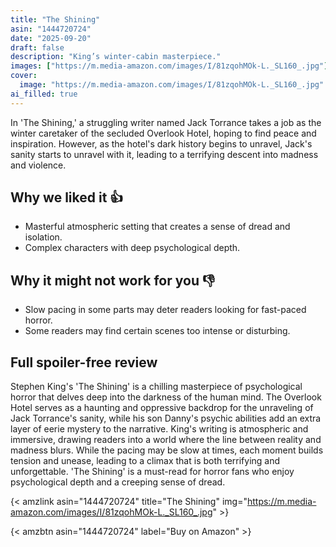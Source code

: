 ```yaml
---
title: "The Shining"
asin: "1444720724"
date: "2025-09-20"
draft: false
description: "King’s winter-cabin masterpiece."
images: ["https://m.media-amazon.com/images/I/81zqohMOk-L._SL160_.jpg"]
cover:
  image: "https://m.media-amazon.com/images/I/81zqohMOk-L._SL160_.jpg"
ai_filled: true
---
```


In 'The Shining,' a struggling writer named Jack Torrance takes a job as the
winter caretaker of the secluded Overlook Hotel, hoping to find peace and
inspiration. However, as the hotel's dark history begins to unravel, Jack's
sanity starts to unravel with it, leading to a terrifying descent into madness
and violence.

## Why we liked it 👍
- Masterful atmospheric setting that creates a sense of dread and isolation.
- Complex characters with deep psychological depth.

## Why it might not work for you 👎
- Slow pacing in some parts may deter readers looking for fast-paced horror.
- Some readers may find certain scenes too intense or disturbing.

## Full spoiler-free review
Stephen King's 'The Shining' is a chilling masterpiece of psychological horror
that delves deep into the darkness of the human mind. The Overlook Hotel serves
as a haunting and oppressive backdrop for the unraveling of Jack Torrance's
sanity, while his son Danny's psychic abilities add an extra layer of eerie
mystery to the narrative. King's writing is atmospheric and immersive, drawing
readers into a world where the line between reality and madness blurs. While the
pacing may be slow at times, each moment builds tension and unease, leading to a
climax that is both terrifying and unforgettable. 'The Shining' is a must-read
for horror fans who enjoy psychological depth and a creeping sense of dread.

{< amzlink asin="1444720724" title="The Shining" img="https://m.media-amazon.com/images/I/81zqohMOk-L._SL160_.jpg" >}

{< amzbtn asin="1444720724" label="Buy on Amazon" >}
